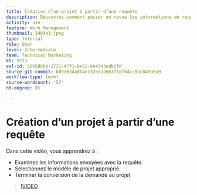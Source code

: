 ```yaml
---
title: Création d’un projet à partir d’une requête
description: Découvrez comment passer en revue les informations de requête, sélectionner le modèle de projet approprié et convertir la requête en projet.
activity: use
feature: Work Management
thumbnail: 340343.jpeg
type: Tutorial
role: User
level: Intermediate
team: Technical Marketing
kt: 9723
exl-id: 5095d6bb-2721-47f1-be52-8e43d3edb2fd
source-git-commit: b09d634a8b4ec32eda2663f1df04cc8bc04596a9
workflow-type: tm+mt
source-wordcount: '57'
ht-degree: 0%

---
```


# Création d’un projet à partir d’une requête

Dans cette vidéo, vous apprendrez à :

* Examinez les informations envoyées avec la requête.
* Sélectionnez le modèle de projet approprié.
* Terminer la conversion de la demande au projet

>[!VIDEO](https://video.tv.adobe.com/v/340343/?quality=12)
